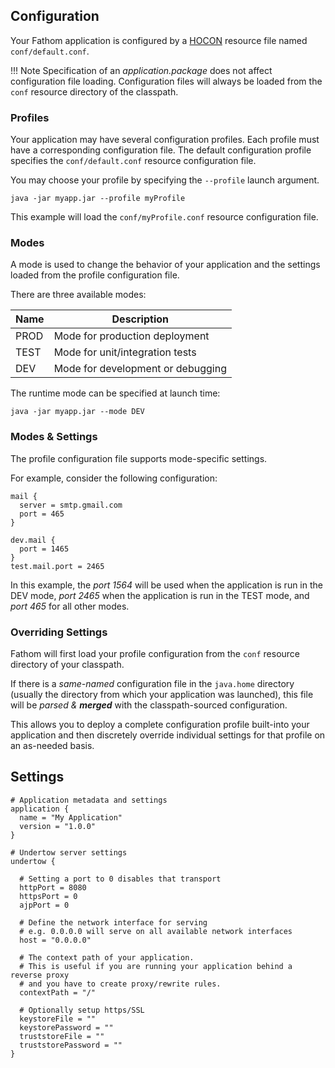 ## Configuration

Your Fathom application is configured by a [HOCON] resource file named `conf/default.conf`.

!!! Note
    Specification of an *application.package* does not affect configuration file loading.  Configuration files will always be loaded from the `conf` resource directory of the classpath.

### Profiles

Your application may have several configuration profiles.  Each profile must have a corresponding configuration file.  The default configuration profile specifies the `conf/default.conf` resource configuration file.

You may choose your profile by specifying the `--profile` launch argument.

```
java -jar myapp.jar --profile myProfile
```

This example will load the `conf/myProfile.conf` resource configuration file.

### Modes

A mode is used to change the behavior of your application and the settings loaded from the profile configuration file.

There are three available modes:

| Name | Description                       |
|------|-----------------------------------|
| PROD | Mode for production deployment    |
| TEST | Mode for unit/integration tests   |
| DEV  | Mode for development or debugging |

The runtime mode can be specified at launch time:

```
java -jar myapp.jar --mode DEV
```

### Modes & Settings

The profile configuration file supports mode-specific settings.

For example, consider the following configuration:

```hocon
mail {
  server = smtp.gmail.com
  port = 465
}

dev.mail {
  port = 1465
}
test.mail.port = 2465
```

In this example, the *port 1564* will be used when the application is run in the DEV mode, *port 2465* when the application is run in the TEST mode, and *port 465* for all other modes.

### Overriding Settings

Fathom will first load your profile configuration from the `conf` resource directory of your classpath.

If there is a *same-named* configuration file in the `java.home` directory (usually the directory from which your application was launched), this file will be *parsed & **merged*** with the classpath-sourced configuration.

This allows you to deploy a complete configuration profile built-into your application and then discretely override individual settings for that profile on an as-needed basis.

## Settings

```hocon
# Application metadata and settings
application {
  name = "My Application"
  version = "1.0.0"
}

# Undertow server settings
undertow {

  # Setting a port to 0 disables that transport
  httpPort = 8080
  httpsPort = 0
  ajpPort = 0

  # Define the network interface for serving
  # e.g. 0.0.0.0 will serve on all available network interfaces
  host = "0.0.0.0"

  # The context path of your application.
  # This is useful if you are running your application behind a reverse proxy
  # and you have to create proxy/rewrite rules.
  contextPath = "/"

  # Optionally setup https/SSL
  keystoreFile = ""
  keystorePassword = ""
  truststoreFile = ""
  truststorePassword = ""
}
```

[HOCON]: https://github.com/typesafehub/config/blob/master/README.md
